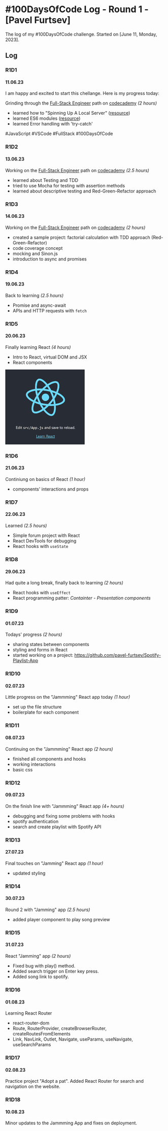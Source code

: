 # #100DaysOfCode Log - Round 1 - [Pavel Furtsev]

The log of my #100DaysOfCode challenge. Started on [June 11, Monday, 2023].

## Log

### R1D1
#### 11.06.23
I am happy and excited to start this chellange. Here is my progress today:

Grinding through the [Full-Stack Engineer](https://www.codecademy.com/career-journey/full-stack-engineer) path on [codecademy](https://www.codecademy.com/) *(2 hours)*
- learned how to "Spinning Up A Local Server" ([resource](https://www.codecademy.com/article/spinning-up-a-local-server))
- learned ES6 modules ([resource](https://developer.mozilla.org/en-US/docs/Web/JavaScript/Guide/Modules))
- learned Error handling with 'try-catch'

#JavaScript
#VSCode
#FullStack
#100DaysOfCode

### R1D2
#### 13.06.23
Working on the [Full-Stack Engineer](https://www.codecademy.com/career-journey/full-stack-engineer) path on [codecademy](https://www.codecademy.com/) *(2.5 hours)*
- learned about Testing and TDD
- tried to use Mocha for testing with assertion methods
- learned about descriptive testing and Red-Green-Refactor approach

### R1D3
#### 14.06.23
Working on the [Full-Stack Engineer](https://www.codecademy.com/career-journey/full-stack-engineer) path on [codecademy](https://www.codecademy.com/) *(2 hours)*
- created a sample project: factorial calculation with TDD approach (Red-Green-Refactor)
- code coverage concept
- mocking and Sinon.js
- introduction to async and promises

### R1D4
#### 19.06.23
Back to learning *(2.5 hours)*
- Promise and async-await
- APIs and HTTP requests with `fetch`

### R1D5
#### 20.06.23
Finally learning React *(4 hours)*
- Intro to React, virtual DOM and JSX
- React components

<img src="./images/react_animation.gif" alt="react gif" width="250">

### R1D6
#### 21.06.23
Continiung on basics of React *(1 hour)*
- components' interactions and props

### R1D7
#### 22.06.23
Learned *(2.5 hours)*
- Simple forum project with React
- React DevTools for debugging
- React hooks with `useState`

### R1D8

#### 29.06.23
Had quite a long break, finally back to learning *(2 hours)*
- React hooks with `useEffect`
- React programming patter: *Containter - Presentation components*

### R1D9

#### 01.07.23
Todays' progress *(2 hours)*
- sharing states between components
- styling and forms in React
- started working on a project: https://github.com/pavel-furtsev/Spotify-Playlist-App

### R1D10

#### 02.07.23
Little progress on the "Jammming" React app today *(1 hour)*
- set up the file structure
- boilerplate for each component

### R1D11

#### 08.07.23
Continuing on the "Jammming" React app *(2 hours)*
- finished all components and hooks
- working interactions
- basic css

### R1D12

#### 09.07.23
On the finish line with "Jammming" React app *(4+ hours)*
- debugging and fixing some problems with hooks
- spotify authentication
- search and create playlist with Spotify API

### R1D13

#### 27.07.23
Final touches on "Jamming" React app *(1 hour)*
- updated styling

### R1D14

#### 30.07.23
Round 2 with "Jamming" app *(2.5 hours)*
- added player component to play song preview

### R1D15

#### 31.07.23
React "Jamming" app *(2 hours)*
- Fixed bug with play() method.
- Added search trigger on Enter key press.
- Added song link to spotify.

### R1D16

#### 01.08.23
Learning React Router
- react-router-dom
- Route, RouterProvider, createBrowserRouter, createRoutesFromElements
- Link, NavLink, Outlet, Navigate, useParams, useNavigate, useSearchParams

### R1D17

#### 02.08.23
Practice project "Adopt a pat". 
Added React Router for search and navigation on the website.

### R1D18

#### 10.08.23
Minor updates to the Jammming App and fixes on deployment.